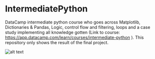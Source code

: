 # IntermediatePython
DataCamp intermediate python course who goes across Matplotlib, Dictionaries &amp; Pandas, Logic, control flow and filtering, loops and a case study implementing all knowledge gotten (Link to course: https://app.datacamp.com/learn/courses/intermediate-python ). This repository only shows the result of the final project.

![alt text](https://ibb.co/L9cyTrk)
